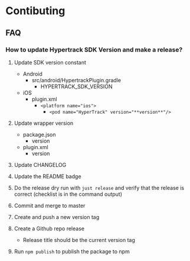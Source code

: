 # Contibuting

## FAQ

### How to update Hypertrack SDK Version and make a release?

1. Update SDK version constant
    - Android 
        - src/android/HypertrackPlugin.gradle
            - HYPERTRACK_SDK_VERSION
    - iOS
        - plugin.xml
            - `<platform name="ios">`
                - `<pod name="HyperTrack" version="**version**"/>`

2. Update wrapper version
    - package.json
        - version
    - plugin.xml
        - version

3. Update CHANGELOG
   
4. Update the README badge

5. Do the release dry run with `just release` and verify that the release is correct (checklist is in the command output)
   
6. Commit and merge to master

7. Create and push a new version tag

8. Create a Github repo release
   - Release title should be the current version tag

9. Run `npm publish` to publish the package to npm
